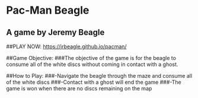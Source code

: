 # Pac-Man Beagle
## A game by Jeremy Beagle

##PLAY NOW:  https://jrbeagle.github.io/pacman/

##Game Objective: 
###The objective of the game is for the beagle to consume all of the white discs without coming in contact with a ghost.

##How to Play:
###-Navigate the beagle through the maze and consume all of the white discs
###-Contact with a ghost will end the game
###-The game is won when there are no discs remaining on the map
